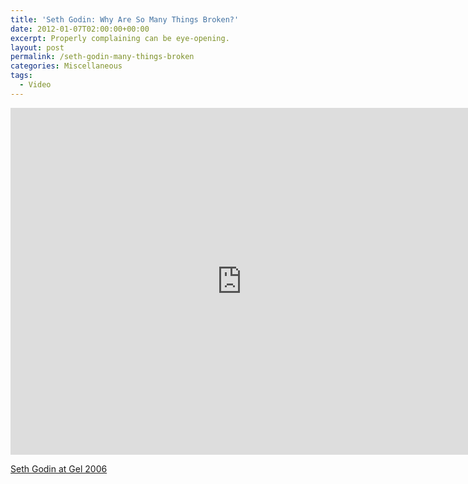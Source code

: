 ```yaml
---
title: 'Seth Godin: Why Are So Many Things Broken?'
date: 2012-01-07T02:00:00+00:00
excerpt: Properly complaining can be eye-opening.
layout: post
permalink: /seth-godin-many-things-broken
categories: Miscellaneous
tags:
  - Video
---
```

<iframe src="https://player.vimeo.com/video/4246943?color=ffffff" width="740" height="555" frameborder="0" allowfullscreen loading="lazy"></iframe>

[Seth Godin at Gel 2006](https://vimeo.com/4246943)
